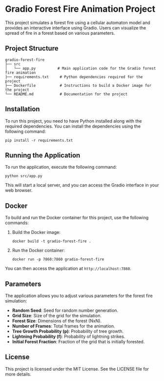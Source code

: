 # Gradio Forest Fire Animation Project

This project simulates a forest fire using a cellular automaton model and provides an interactive interface using Gradio. Users can visualize the spread of fire in a forest based on various parameters.

## Project Structure

```
gradio-forest-fire
├── src
│   └── app.py          # Main application code for the Gradio forest fire animation
├── requirements.txt     # Python dependencies required for the project
├── Dockerfile           # Instructions to build a Docker image for the project
└── README.md            # Documentation for the project
```

## Installation

To run this project, you need to have Python installed along with the required dependencies. You can install the dependencies using the following command:

```
pip install -r requirements.txt
```

## Running the Application

To run the application, execute the following command:

```
python src/app.py
```

This will start a local server, and you can access the Gradio interface in your web browser.

## Docker

To build and run the Docker container for this project, use the following commands:

1. Build the Docker image:

   ```
   docker build -t gradio-forest-fire .
   ```

2. Run the Docker container:

   ```
   docker run -p 7860:7860 gradio-forest-fire
   ```

You can then access the application at `http://localhost:7860`.

## Parameters

The application allows you to adjust various parameters for the forest fire simulation:

- **Random Seed**: Seed for random number generation.
- **Grid Size**: Size of the grid for the simulation.
- **Forest Size**: Dimensions of the forest (NxN).
- **Number of Frames**: Total frames for the animation.
- **Tree Growth Probability (p)**: Probability of tree growth.
- **Lightning Probability (f)**: Probability of lightning strikes.
- **Initial Forest Fraction**: Fraction of the grid that is initially forested.

## License

This project is licensed under the MIT License. See the LICENSE file for more details.